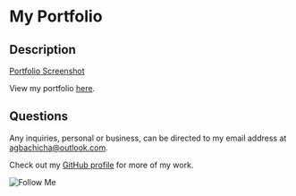 # My Portfolio

## Description

[Portfolio Screenshot](assets/portfolioscreenshot.png)

View my portfolio [here](https://alexbachicha.github.io/PortfolioV2/).

## Questions

Any inquiries, personal or business, can be directed to my email address at <agbachicha@outlook.com>.

Check out my [GitHub profile](https://github.com/alexbachicha) for more of my work.

![Follow Me](https://img.shields.io/github/followers/alexbachicha?label=Follow%20Me&style=social)